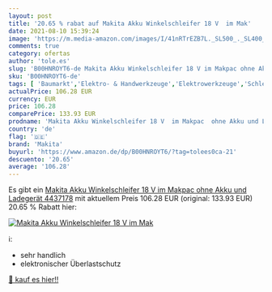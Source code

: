 ```yaml
---
layout: post
title: '20.65 % rabat auf Makita Akku Winkelschleifer 18 V  im Mak'
date: 2021-08-10 15:39:24
image: 'https://m.media-amazon.com/images/I/41nRTrEZB7L._SL500_._SL400_.jpg'
comments: true
category: ofertas
author: 'tole.es'
slug: 'B00HNROYT6-de Makita Akku Winkelschleifer 18 V im Makpac ohne Akku und...'
sku: 'B00HNROYT6-de'
tags: [ 'Baumarkt','Elektro- & Handwerkzeuge','Elektrowerkzeuge','Schleifer','makita', ]
actualPrice: 106.28 EUR
currency: EUR
price: 106.28
comparePrice: 133.93 EUR
prodname: 'Makita Akku Winkelschleifer 18 V  im Makpac  ohne Akku und Ladegerät 4437178'
country: 'de'
flag: '🇩🇪'
brand: 'Makita'
buyurl: 'https://www.amazon.de/dp/B00HNROYT6/?tag=tolees0ca-21'
descuento: '20.65'
average: '106.28'
---
```


Es gibt ein [Makita Akku Winkelschleifer 18 V  im Makpac  ohne Akku und Ladegerät 4437178](https://www.amazon.de/dp/B00HNROYT6/?tag=tolees0ca-21) mit aktuellem Preis 106.28 EUR (original: 133.93 EUR) 20.65 % Rabatt hier:

[![Makita Akku Winkelschleifer 18 V  im Mak](https://m.media-amazon.com/images/I/41nRTrEZB7L._SL500_._SL400_.jpg)](https://www.amazon.de/dp/B00HNROYT6/?tag=tolees0ca-21)

ℹ️:

- sehr handlich
- elektronischer Überlastschutz

[🛒 kauf es hier!!](https://www.amazon.de/dp/B00HNROYT6/?tag=tolees0ca-21)
